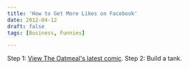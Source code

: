 ```yaml
---
title: 'How to Get More Likes on Facebook'
date: 2012-04-12
draft: false
tags: [Business, Funnies]

---
```


Step 1: [View The Oatmeal's latest comic](http://theoatmeal.com/comics/facebook_likes). Step 2: Build a tank.